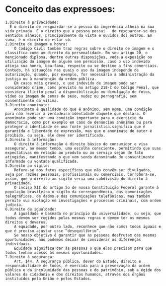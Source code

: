 # Conceito das expressoes:
    1.Direito à privacidade:
      É o direito de resguardar-se a pessoa da ingerência alheia na sua vida privada. É o direito que a pessoa possui   de resguardar-se dos sentidos alheios, principalmente da vista e ouvidos dos outros. Em suma, é o direito de estar só.
    2.Direito de imagem e honra:
        O Código Civil também traz regras sobre o direito de imagem e o classifica como um direito da personalidade. Em seu artigo 20, o mencionado diploma, dentre outras disposições, veda a exposição ou utilização da imagem de alguém sem permissão, caso o uso indevido atinja sua honra, boa-fama, respeito ou se destine a fins comerciais. Contudo, há situações nas quais o uso da imagem independe de autorização, quando, por exemplo, for necessário à administração da justiça ou à manutenção da ordem pública.
        Em casos mais graves, o uso indevido de imagem pode ser considerado crime, como previsto no artigo 218-C do Código Penal, que considera ilícito penal a disponibilização ou divulgação de fotos, vídeo ou imagem de cenas de sexo, nudez ou pornografia, sem consentimento da vítima.
    3.Direito anonimato:
        Anonimato é qualidade do que é anônimo, sem nome, uma condição para não revelar a verdadeira identidade daquele que declara. O anonimato pode ser uma condição importante para o exercício da democracia, como por exemplo em caso de denúncias anônimas ou para proteger a identidade de uma fonte jornalística.significa que é garantida a liberdade de expressão, mas que o anonimato do autor é proibido, ou seja, ele deve ser identificado.
    4.Direito à informação:
        O direito à informação é direito básico do consumidor e visa assegurar, ao mesmo tempo, uma escolha consciente, permitindo que suas expectativas em relação ao produto ou ao serviço sejam de fato atingidas, manifestando o que vem sendo denominado de consentimento informado ou vontade qualificada.
    5.Direito ao sigilo:
        Refere-se aos fatos específicos que não convêm ser divulgados, seja por razões pessoais, profissionais ou comerciais. Corrobora-se, assim, que o direito ao sigilo seria uma subdivisão do direito à privacidade. 
        O inciso XII do artigo 5o de nossa Constituição Federal garante à população brasileira o sigilo da correspondência, das comunicações telegráficas, de dados e das comunicações telefônicas, mas também permite sua violação em investigações e processos criminais, com ordem judicia.
    6.Direito de igualdade:
        A igualdade é baseada no princípio da universalidade, ou seja, que todos devem ser regidos pelas mesmas regras e devem ter os mesmos direitos e deveres.
        A equidade, por outro lado, reconhece que não somos todos iguais e que é preciso ajustar esse “desequilíbrio”.
        Se nosso objetivo é garantir que as pessoas desfrutem das mesmas oportunidades, não podemos deixar de considerar as diferenças individuais.
        Equidade significa dar às pessoas o que elas precisam para que todos tenham acesso às mesmas oportunidades.
    7.Direito à segurança:
        Art. 144. A segurança pública, dever do Estado, direito e responsabilidade de todos, é exercida para a preservação da ordem pública e da incolumidade das pessoas e do patrimônio, sob a égide dos valores da cidadania e dos direitos humanos, através dos órgãos instituídos pela União e pelos Estados.